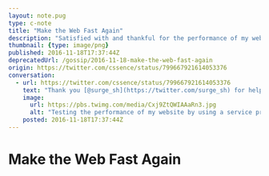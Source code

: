 ```yaml
---
layout: note.pug
type: c-note
title: "Make the Web Fast Again"
description: "Satisfied with and thankful for the performance of my website."
thumbnail: {type: image/png}
published: 2016-11-18T17:37:44Z
deprecatedUrl: /gossip/2016-11-18-make-the-web-fast-again
origin: https://twitter.com/cssence/status/799667921614053376
conversation:
  - url: https://twitter.com/cssence/status/799667921614053376
    text: "Thank you [@surge_sh](https://twitter.com/surge_sh) for helping me achieve these #PageSpeed results."
    image:
      url: https://pbs.twimg.com/media/Cxj9ZtQWIAAaRn3.jpg
      alt: "Testing the performance of my website by using a service provided by google delivered really good results."
    posted: 2016-11-18T17:37:44Z
---
```


# Make the Web Fast Again
